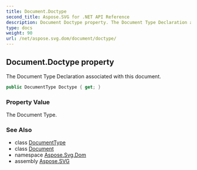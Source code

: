 ```yaml
---
title: Document.Doctype
second_title: Aspose.SVG for .NET API Reference
description: Document Doctype property. The Document Type Declaration associated with this document
type: docs
weight: 90
url: /net/aspose.svg.dom/document/doctype/
---
```

## Document.Doctype property

The Document Type Declaration associated with this document.

```csharp
public DocumentType Doctype { get; }
```

### Property Value

The Document Type.

### See Also

* class [DocumentType](../../documenttype/)
* class [Document](../)
* namespace [Aspose.Svg.Dom](../../../aspose.svg.dom/)
* assembly [Aspose.SVG](../../../)
